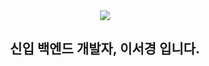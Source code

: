 <div align=center><img src="https://capsule-render.vercel.app/api?type=waving&color=auto&height=100&section=header&text=Hello!%20I'm%20SeoKyeong&fontSize=45" /></div>
<div align=center>
<h2>신입 백엔드 개발자, 이서경 입니다.</h2>
</div>



<!--
**SeoKyeongLee/SeoKyeongLee** is a ✨ _special_ ✨ repository because its `README.md` (this file) appears on your GitHub profile.

Here are some ideas to get you started:

- 🔭 I’m currently working on ...
- 🌱 I’m currently learning ...
- 👯 I’m looking to collaborate on ...
- 🤔 I’m looking for help with ...
- 💬 Ask me about ...
- 📫 How to reach me: ...
- 😄 Pronouns: ...
- ⚡ Fun fact: ...
-->
